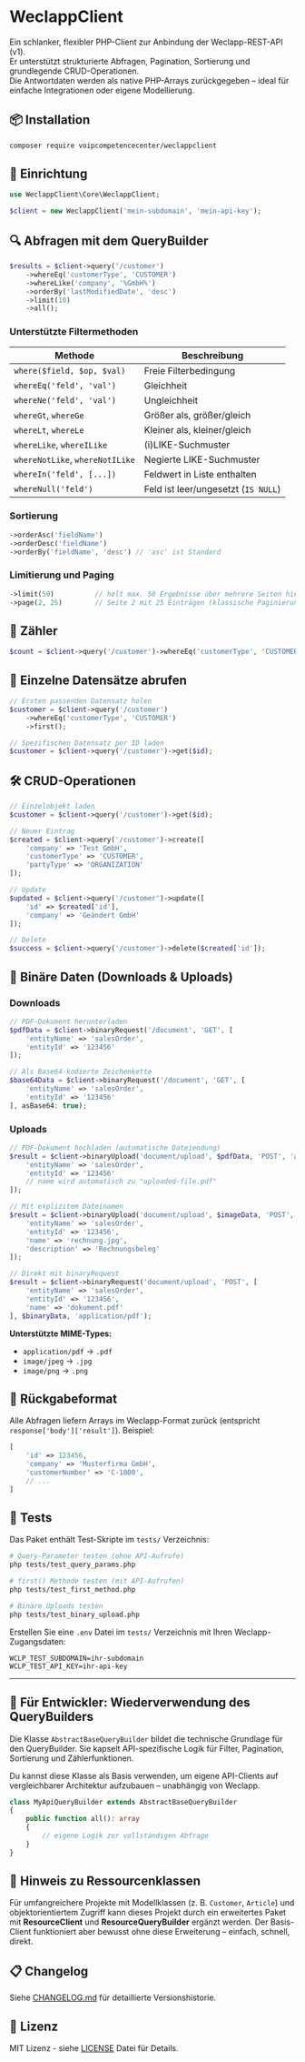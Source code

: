# WeclappClient

Ein schlanker, flexibler PHP-Client zur Anbindung der Weclapp-REST-API (v1).  
Er unterstützt strukturierte Abfragen, Pagination, Sortierung und grundlegende CRUD-Operationen.  
Die Antwortdaten werden als native PHP-Arrays zurückgegeben – ideal für einfache Integrationen oder eigene Modellierung.

## 📦 Installation

```bash
composer require voipcompetencecenter/weclappclient
```

## 🔧 Einrichtung

```php
use WeclappClient\Core\WeclappClient;

$client = new WeclappClient('mein-subdomain', 'mein-api-key');
```

## 🔍 Abfragen mit dem QueryBuilder

```php
$results = $client->query('/customer')
    ->whereEq('customerType', 'CUSTOMER')
    ->whereLike('company', '%GmbH%')
    ->orderBy('lastModifiedDate', 'desc')
    ->limit(10)
    ->all();
```

### Unterstützte Filtermethoden

| Methode                         | Beschreibung                        |
| ------------------------------- | ----------------------------------- |
| `where($field, $op, $val)`      | Freie Filterbedingung               |
| `whereEq('feld', 'val')`        | Gleichheit                          |
| `whereNe('feld', 'val')`        | Ungleichheit                        |
| `whereGt`, `whereGe`            | Größer als, größer/gleich           |
| `whereLt`, `whereLe`            | Kleiner als, kleiner/gleich         |
| `whereLike`, `whereILike`       | (i)LIKE-Suchmuster                  |
| `whereNotLike`, `whereNotILike` | Negierte LIKE-Suchmuster            |
| `whereIn('feld', [...])`        | Feldwert in Liste enthalten         |
| `whereNull('feld')`             | Feld ist leer/ungesetzt (`IS NULL`) |

### Sortierung

```php
->orderAsc('fieldName')
->orderDesc('fieldName')
->orderBy('fieldName', 'desc') // 'asc' ist Standard
```

### Limitierung und Paging

```php
->limit(50)          // holt max. 50 Ergebnisse über mehrere Seiten hinweg
->page(2, 25)        // Seite 2 mit 25 Einträgen (klassische Paginierung)
```

## 🔢 Zähler

```php
$count = $client->query('/customer')->whereEq('customerType', 'CUSTOMER')->count();
```

## 🎯 Einzelne Datensätze abrufen

```php
// Ersten passenden Datensatz holen
$customer = $client->query('/customer')
    ->whereEq('customerType', 'CUSTOMER')
    ->first();

// Spezifischen Datensatz per ID laden
$customer = $client->query('/customer')->get($id);
```

## 🛠️ CRUD-Operationen

```php
// Einzelobjekt laden
$customer = $client->query('/customer')->get($id);

// Neuer Eintrag
$created = $client->query('/customer')->create([
    'company' => 'Test GmbH',
    'customerType' => 'CUSTOMER',
    'partyType' => 'ORGANIZATION'
]);

// Update
$updated = $client->query('/customer')->update([
    'id' => $created['id'],
    'company' => 'Geändert GmbH'
]);

// Delete
$success = $client->query('/customer')->delete($created['id']);
```

## 📄 Binäre Daten (Downloads & Uploads)

### Downloads

```php
// PDF-Dokument herunterladen
$pdfData = $client->binaryRequest('/document', 'GET', [
    'entityName' => 'salesOrder',
    'entityId' => '123456'
]);

// Als Base64-kodierte Zeichenkette
$base64Data = $client->binaryRequest('/document', 'GET', [
    'entityName' => 'salesOrder', 
    'entityId' => '123456'
], asBase64: true);
```

### Uploads

```php
// PDF-Dokument hochladen (automatische Dateiendung)
$result = $client->binaryUpload('document/upload', $pdfData, 'POST', 'application/pdf', [
    'entityName' => 'salesOrder',
    'entityId' => '123456'
    // name wird automatisch zu "uploaded-file.pdf"
]);

// Mit explizitem Dateinamen
$result = $client->binaryUpload('document/upload', $imageData, 'POST', 'image/jpeg', [
    'entityName' => 'salesOrder',
    'entityId' => '123456',
    'name' => 'rechnung.jpg',
    'description' => 'Rechnungsbeleg'
]);

// Direkt mit binaryRequest
$result = $client->binaryRequest('document/upload', 'POST', [
    'entityName' => 'salesOrder',
    'entityId' => '123456',
    'name' => 'dokument.pdf'
], $binaryData, 'application/pdf');
```

**Unterstützte MIME-Types:**
- `application/pdf` → `.pdf`
- `image/jpeg` → `.jpg`
- `image/png` → `.png`

## 📄 Rückgabeformat

Alle Abfragen liefern Arrays im Weclapp-Format zurück (entspricht `response['body']['result']`).
Beispiel:

```php
[
    'id' => 123456,
    'company' => 'Musterfirma GmbH',
    'customerNumber' => 'C-1000',
    // ...
]
```

## 🧪 Tests

Das Paket enthält Test-Skripte im `tests/` Verzeichnis:

```bash
# Query-Parameter testen (ohne API-Aufrufe)
php tests/test_query_params.php

# first() Methode testen (mit API-Aufrufen)
php tests/test_first_method.php

# Binäre Uploads testen
php tests/test_binary_upload.php
```

Erstellen Sie eine `.env` Datei im `tests/` Verzeichnis mit Ihren Weclapp-Zugangsdaten:

```env
WCLP_TEST_SUBDOMAIN=ihr-subdomain
WCLP_TEST_API_KEY=ihr-api-key
```

---

## 🧩 Für Entwickler: Wiederverwendung des QueryBuilders

Die Klasse `AbstractBaseQueryBuilder` bildet die technische Grundlage für den QueryBuilder.
Sie kapselt API-spezifische Logik für Filter, Pagination, Sortierung und Zählerfunktionen.

Du kannst diese Klasse als Basis verwenden, um eigene API-Clients auf vergleichbarer Architektur aufzubauen – unabhängig von Weclapp.

```php
class MyApiQueryBuilder extends AbstractBaseQueryBuilder
{
    public function all(): array
    {
        // eigene Logik zur vollständigen Abfrage
    }
}
```

## 🧱 Hinweis zu Ressourcenklassen

Für umfangreichere Projekte mit Modellklassen (z. B. `Customer`, `Article`) und objektorientiertem Zugriff
kann dieses Projekt durch ein erweitertes Paket mit **ResourceClient** und **ResourceQueryBuilder** ergänzt werden.
Der Basis-Client funktioniert aber bewusst ohne diese Erweiterung – einfach, schnell, direkt.

## 📋 Changelog

Siehe [CHANGELOG.md](CHANGELOG.md) für detaillierte Versionshistorie.

## 📄 Lizenz

MIT Lizenz - siehe [LICENSE](LICENSE) Datei für Details.